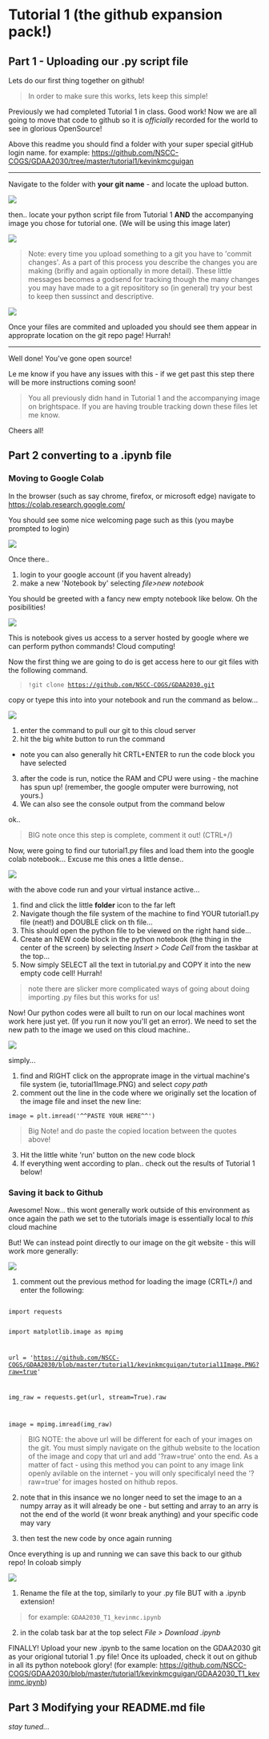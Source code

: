 # Tutorial 1 (the github expansion pack!)

## Part 1 - Uploading our .py script file
Lets do our first thing together on github! 

>In order to make sure this works, lets keep this simple!

Previously we had completed Tutorial 1 in class. Good work! Now we are all going to move that code to github so it is <i>officially</i> recorded for the world to see in glorious OpenSource! 

Above this readme you should find a folder with your super special gitHub login name. 
for example: https://github.com/NSCC-COGS/GDAA2030/tree/master/tutorial1/kevinkmcguigan

***

Navigate to the folder with <b>your git name</b> - and locate the upload button.


<!---![upload](1_upload.jpg)--->
<kbd><img src="1_upload.jpg"></kbd>


then.. locate your python script file from Tutorial 1 <b>AND</b> the accompanying image you chose for tutorial one. (We will be using this image later)


<!---[uploaded](2_uploading.jpg)--->
<kbd><img src="2_uploading.jpg"></kbd>


> Note: every time you upload something to a git you have to 'commit changes'. As a part of this process you describe the changes you are making (brifly and again optionally in more detail). These little messages becomes a godsend for tracking though the many changes you may have made to a git reposititory so (in general) try your best to keep then sussinct and descriptive. 

<!---![uploaded](3_uploaded.jpg)--->
<kbd><img src="3_uploaded.jpg"></kbd>

Once your files are commited and uploaded you should see them appear in approprate location on the git repo page! Hurrah!
***

Well done! You've gone open source!

Le me know if you have any issues with this - if we get past this step there will be more instructions coming soon!

> You all previously didn hand in Tutorial 1 and the accompanying image on brightspace. If you are having trouble tracking down these files let me know. 

Cheers all!

## Part 2 converting to a .ipynb file

### Moving to Google Colab

In the browser (such as say chrome, firefox, or microsoft edge) navigate to https://colab.research.google.com/

You should see some nice welcoming page such as this (you maybe prompted to login)

<kbd><img src="2_1_colab.jpg"></kbd>

Once there..
1. login to your google account (if you havent already)
2. make a new 'Notebook by' selecting  <i>file>new notebook</i>

You should be greeted with a fancy new empty notebook like below. Oh the posibilities! 

<kbd><img src="2_2_colab_new.jpg"></kbd>

This is notebook gives us access to a server hosted by google where we can perform python commands! Cloud computing! 

Now the first thing we are going to do is get access here to our git files with the following command. 

><code>!git clone https://github.com/NSCC-COGS/GDAA2030.git</code>

copy or tyepe this into into your notebook and run the command as below...

<kbd><img src="2_3_colab_git.jpg"></kbd>

1. enter the command to pull our git to this cloud server
2. hit the big white button to run the command 
- note you can also generally hit CRTL+ENTER to run the code block you have selected
3. after the code is run, notice the RAM and CPU were using - the machine has spun up! (remember, the google omputer were burrowing, not yours.)
4. We can also see the console output from the command below

ok..
    
>BIG note once this step is complete, comment it out! (CTRL+/)

Now, were going to find our tutorial1.py files and load them into the google colab notebook... Excuse me this ones a little dense.. 

<kbd><img src="2_4_colab_py.jpg"></kbd>

with the above code run and your virtual instance active...

1. find and click the little <b>folder</b> icon to the far left
2. Navigate though the file system of the machine to find YOUR tutorial1.py file (neat!) and DOUBLE click on th file...
3. This should open the python file to be viewed on the right hand side...
4. Create an NEW code block in the python notebook (the thing in the center of the screen) by selecting <i> Insert > Code Cell </i> from the taskbar at the top...
5. Now simply SELECT all the text in tutorial.py and COPY it into the new empty code cell! Hurrah! 

> note there are slicker more complicated ways of going about doing importing .py files but this works for us!

Now! Our python codes were all built to run on our local machines 
wont work here just yet. (If you run it now you'll get an error). We need to set the new path to the image we used on this cloud machine.. 

<kbd><img src="2_5_colab_image.jpg"></kbd>

simply...
1. find and RIGHT click on the approprate image in the virtual machine's file system (ie, tutorial1Image.PNG) and select <i>copy path</i>
2. comment out the line in the code where we originally set the location of the image file and inset the new line:


<code>image = plt.imread('^^PASTE YOUR HERE^^')</code>

> Big Note! and do paste the copied location between the quotes above!

3. Hit the little white 'run' button on the new code block
4. If everything went according to plan.. check out the results of Tutorial 1 below! 

### Saving it back to Github

Awesome! Now... this wont generally work outside of this environment as once again the path we set to the tutorials image is essentially local to <i>this</i> cloud machine 

But! We can instead point directly to our image on the git website - this will work more generally:

<kbd><img src="2_6_colab_gitimage.jpg"></kbd>

1. comment out the previous method for loading the image (CRTL+/) and enter the following:

<code>
import requests

import matplotlib.image as mpimg

url = 'https://github.com/NSCC-COGS/GDAA2030/blob/master/tutorial1/kevinkmcguigan/tutorial1Image.PNG?raw=true'

img_raw = requests.get(url, stream=True).raw

image = mpimg.imread(img_raw)
</code>

>BIG NOTE: the above url will be different for each of your images on the git. You must simply navigate on the github website to the location of the image and copy that url and add '?raw=true' onto the end. As a matter of fact - using this method you can point to any image link openly avilable on the internet - you will only specificalyl need the '?raw=true' for images hosted on hithub repos. 

2. note that in this insance we no longer need to set the image to an a numpy array as it will already be one -  but setting and array to an arry is not the end of the world (it wonr break anything) and your specific code may vary 

3. then test the new code by once again running 

Once everything is up and running we can save this back to our github repo! In coloab simply

<kbd><img src="2_7_colab_saved.jpg"></kbd>

1. Rename the file at the top, similarly to your .py file BUT with a .ipynb extension!
> for example: <code>GDAA2030_T1_kevinmc.ipynb</code>
2. in the colab task bar at the top select <i>File > Download .ipynb</i>

FINALLY! Upload your new .ipynb to the same location on the GDAA2030 git as your origional tutorial 1 .py file! Once its uploaded, check it out on github in all its python notebook glory! 
(for example: https://github.com/NSCC-COGS/GDAA2030/blob/master/tutorial1/kevinkmcguigan/GDAA2030_T1_kevinmc.ipynb)

## Part 3 Modifying your README.md file

<i>stay tuned... </i>